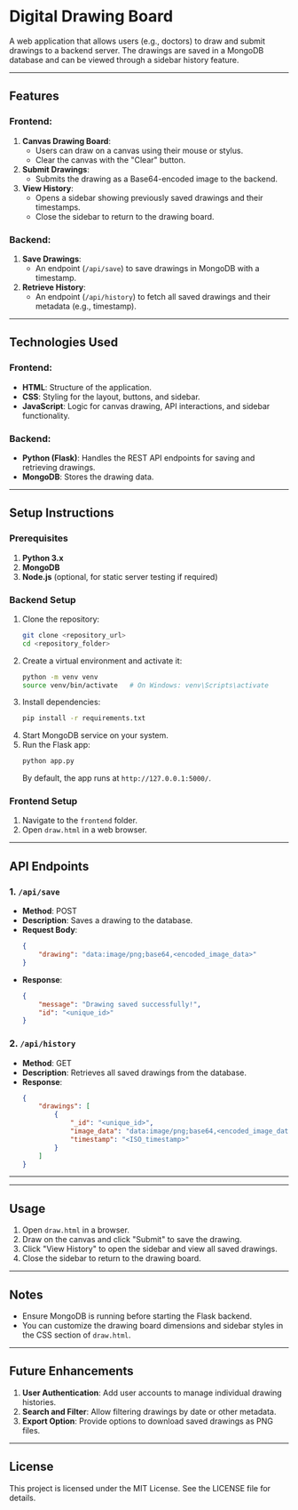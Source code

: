 # Digital Drawing Board

A web application that allows users (e.g., doctors) to draw and submit drawings to a backend server. The drawings are saved in a MongoDB database and can be viewed through a sidebar history feature.

---

## Features

### Frontend:
1. **Canvas Drawing Board**:
   - Users can draw on a canvas using their mouse or stylus.
   - Clear the canvas with the "Clear" button.
2. **Submit Drawings**:
   - Submits the drawing as a Base64-encoded image to the backend.
3. **View History**:
   - Opens a sidebar showing previously saved drawings and their timestamps.
   - Close the sidebar to return to the drawing board.

### Backend:
1. **Save Drawings**:
   - An endpoint (`/api/save`) to save drawings in MongoDB with a timestamp.
2. **Retrieve History**:
   - An endpoint (`/api/history`) to fetch all saved drawings and their metadata (e.g., timestamp).

---

## Technologies Used

### Frontend:
- **HTML**: Structure of the application.
- **CSS**: Styling for the layout, buttons, and sidebar.
- **JavaScript**: Logic for canvas drawing, API interactions, and sidebar functionality.

### Backend:
- **Python (Flask)**: Handles the REST API endpoints for saving and retrieving drawings.
- **MongoDB**: Stores the drawing data.

---

## Setup Instructions

### Prerequisites
1. **Python 3.x**
2. **MongoDB**
3. **Node.js** (optional, for static server testing if required)

### Backend Setup
1. Clone the repository:
   ```bash
   git clone <repository_url>
   cd <repository_folder>
   ```
2. Create a virtual environment and activate it:
   ```bash
   python -m venv venv
   source venv/bin/activate   # On Windows: venv\Scripts\activate
   ```
3. Install dependencies:
   ```bash
   pip install -r requirements.txt
   ```
4. Start MongoDB service on your system.
5. Run the Flask app:
   ```bash
   python app.py
   ```
   By default, the app runs at `http://127.0.0.1:5000/`.

### Frontend Setup
1. Navigate to the `frontend` folder.
2. Open `draw.html` in a web browser.

---

## API Endpoints

### 1. `/api/save`
- **Method**: POST
- **Description**: Saves a drawing to the database.
- **Request Body**:
  ```json
  {
      "drawing": "data:image/png;base64,<encoded_image_data>"
  }
  ```
- **Response**:
  ```json
  {
      "message": "Drawing saved successfully!",
      "id": "<unique_id>"
  }
  ```

### 2. `/api/history`
- **Method**: GET
- **Description**: Retrieves all saved drawings from the database.
- **Response**:
  ```json
  {
      "drawings": [
          {
              "_id": "<unique_id>",
              "image_data": "data:image/png;base64,<encoded_image_data>",
              "timestamp": "<ISO_timestamp>"
          }
      ]
  }
  ```

---

---

## Usage
1. Open `draw.html` in a browser.
2. Draw on the canvas and click "Submit" to save the drawing.
3. Click "View History" to open the sidebar and view all saved drawings.
4. Close the sidebar to return to the drawing board.

---

## Notes
- Ensure MongoDB is running before starting the Flask backend.
- You can customize the drawing board dimensions and sidebar styles in the CSS section of `draw.html`.

---

## Future Enhancements
1. **User Authentication**: Add user accounts to manage individual drawing histories.
2. **Search and Filter**: Allow filtering drawings by date or other metadata.
3. **Export Option**: Provide options to download saved drawings as PNG files.

---

## License
This project is licensed under the MIT License. See the LICENSE file for details.

